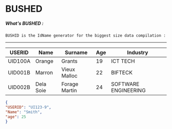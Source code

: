 # BUSHED

##### What's BUSHED :

    BUSHID is the IdName generator for the biggest size data compilation :

-------------------------------------------------  

| USERID  | Name      | Surname       | Age | Industry             |
|---------|-----------|---------------|-----|----------------------|
| UID100A | Orange    | Grants        | 19  | ICT TECH             |
| UID001B | Marron    | Vieux Malloc  | 22  | BIFTECK              |
| UID002B | Dela Soie | Forage Martin | 24  | SOFTWARE ENGINEERING |

```json
{
"USERID": "UI123-9",
"Name": "Smith",
"age": 25
}
```
